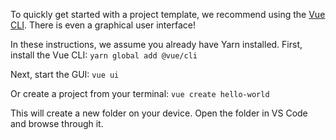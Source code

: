 To quickly get started with a project template, we recommend using the [Vue CLI](https://cli.vuejs.org). There is even a graphical user interface!

In these instructions, we assume you already have Yarn installed. First, install the Vue CLI:
```yarn global add @vue/cli```

Next, start the GUI: 
```vue ui```

Or create a project from your terminal:
```vue create hello-world```

This will create a new folder on your device. Open the folder in VS Code and browse through it.